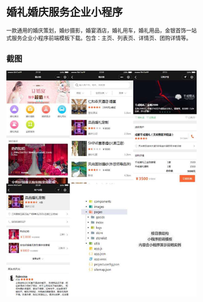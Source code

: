# 婚礼婚庆服务企业小程序
一款通用的婚庆策划，婚纱摄影，婚宴酒店，婚礼用车，婚礼用品，金银首饰一站式服务企业小程序前端模板下载。包含：主页、列表页、详情页、团购详情等。

## 截图
![预览](./images/screen.jpg)